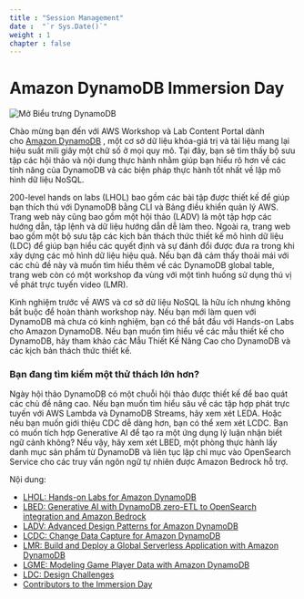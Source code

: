 ```yaml
---
title : "Session Management"
date :  "`r Sys.Date()`" 
weight : 1 
chapter : false
---
```

# Amazon DynamoDB Immersion Day

![Mở Biểu trưng DynamoDB](https://static.us-east-1.prod.workshops.aws/public/c768eb2c-360b-491e-8422-bfd253e11581/static/images/Amazon-DynamoDB.png)

Chào mừng bạn đến với AWS Workshop và Lab Content Portal dành cho [Amazon DynamoDB](https://docs.aws.amazon.com/amazondynamodb/latest/developerguide/Introduction.html) , một cơ sở dữ liệu khóa-giá trị và tài liệu mang lại hiệu suất mili giây một chữ số ở mọi quy mô. Tại đây, bạn sẽ tìm thấy bộ sưu tập các hội thảo và nội dung thực hành nhằm giúp bạn hiểu rõ hơn về các tính năng của DynamoDB và các biện pháp thực hành tốt nhất về lập mô hình dữ liệu NoSQL.

200-level hands on labs (LHOL) bao gồm các bài tập được thiết kế để giúp bạn thích thú với DynamoDB bằng CLI và Bảng điều khiển quản lý AWS. Trang web này cũng bao gồm một hội thảo (LADV) là một tập hợp các hướng dẫn, tập lệnh và dữ liệu hướng dẫn dễ làm theo. Ngoài ra, trang web bao gồm một bộ sưu tập các kịch bản thách thức thiết kế mô hình dữ liệu (LDC) để giúp bạn hiểu các quyết định và sự đánh đổi được đưa ra trong khi xây dựng các mô hình dữ liệu hiệu quả. Nếu bạn đã cảm thấy thoải mái với các chủ đề này và muốn tìm hiểu thêm về các DynamoDB global table, trang web còn có một workshop đa vùng với một tình huống sử dụng thú vị về phát trực tuyến video (LMR).

Kinh nghiệm trước về AWS và cơ sở dữ liệu NoSQL là hữu ích nhưng không bắt buộc để hoàn thành workshop này. Nếu bạn mới làm quen với DynamoDB mà chưa có kinh nghiệm, bạn có thể bắt đầu với Hands-on Labs cho Amazon DynamoDB. Nếu bạn muốn tìm hiểu về các mẫu thiết kế cho DynamoDB, hãy tham khảo các Mẫu Thiết Kế Nâng Cao cho DynamoDB và các kịch bản thách thức thiết kế.

### Bạn đang tìm kiếm một thử thách lớn hơn?

Ngày hội thảo DynamoDB có một chuỗi hội thảo được thiết kế để bao quát các chủ đề nâng cao. Nếu bạn muốn tìm hiểu sâu về các tập hợp phát trực tuyến với AWS Lambda và DynamoDB Streams, hãy xem xét LEDA. Hoặc nếu bạn muốn giới thiệu CDC dễ dàng hơn, bạn có thể xem xét LCDC. Bạn có muốn tích hợp Generative AI để tạo ra một ứng dụng lý luận nhận biết ngữ cảnh không? Nếu vậy, hãy xem xét LBED, một phòng thực hành lấy danh mục sản phẩm từ DynamoDB và liên tục lập chỉ mục vào OpenSearch Service cho các truy vấn ngôn ngữ tự nhiên được Amazon Bedrock hỗ trợ.

Nội dung:
- [LHOL: Hands-on Labs for Amazon DynamoDB](https://catalog.workshops.aws/dynamodb-labs/en-US/hands-on-labs)
- [LBED: Generative AI with DynamoDB zero-ETL to OpenSearch integration and Amazon Bedrock](https://catalog.workshops.aws/dynamodb-labs/en-US/dynamodb-opensearch-zetl)
- [LADV: Advanced Design Patterns for Amazon DynamoDB](https://catalog.workshops.aws/dynamodb-labs/en-US/design-patterns)
- [LCDC: Change Data Capture for Amazon DynamoDB](https://catalog.workshops.aws/dynamodb-labs/en-US/change-data-capture)
- [LMR: Build and Deploy a Global Serverless Application with Amazon DynamoDB](https://catalog.workshops.aws/dynamodb-labs/en-US/global-serverless-application)
- [LGME: Modeling Game Player Data with Amazon DynamoDB](https://catalog.workshops.aws/dynamodb-labs/en-US/game-player-data)
- [LDC: Design Challenges](https://catalog.workshops.aws/dynamodb-labs/en-US/scenarios)
- [Contributors to the Immersion Day](https://catalog.workshops.aws/dynamodb-labs/en-US/authors)